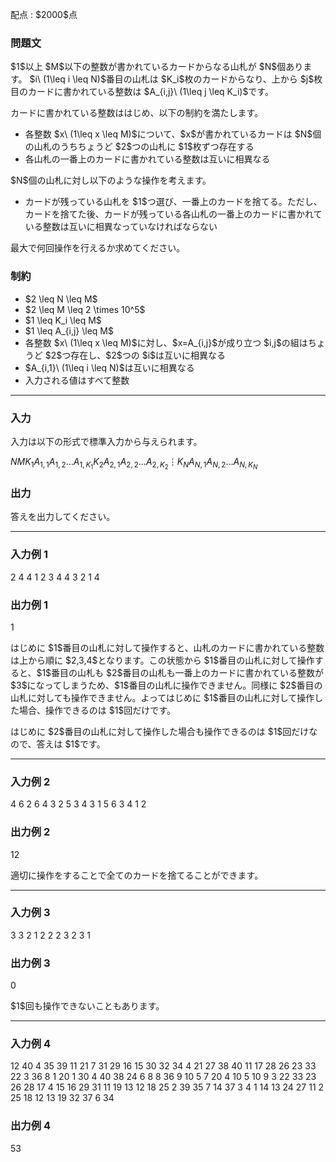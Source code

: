 
<div>

<span>

<span>

<p>
配点 : $2000$点
</p>

<div>

<section>

### **問題文**

<p>
$1$以上 $M$以下の整数が書かれているカードからなる山札が $N$個あります。 $i\ (1\leq i \leq N)$番目の山札は $K_i$枚のカードからなり、上から $j$枚目のカードに書かれている整数は $A_{i,j}\ (1\leq j \leq K_i)$です。
</p>

<p>
カードに書かれている整数ははじめ、以下の制約を満たします。
</p>

<ul>

<li>
各整数 $x\ (1\leq x \leq M)$について、$x$が書かれているカードは $N$個の山札のうちちょうど $2$つの山札に $1$枚ずつ存在する
</li>

<li>
各山札の一番上のカードに書かれている整数は互いに相異なる
</li>

</ul>

<p>
$N$個の山札に対し以下のような操作を考えます。
</p>

<ul>

<li>
カードが残っている山札を $1$つ選び、一番上のカードを捨てる。ただし、カードを捨てた後、カードが残っている各山札の一番上のカードに書かれている整数は互いに相異なっていなければならない
</li>

</ul>

<p>
最大で何回操作を行えるか求めてください。
</p>

</section>

</div>

<div>

<section>

### **制約**

<ul>

<li>
$2 \leq N \leq M$
</li>

<li>
$2 \leq M \leq 2 \times 10^5$
</li>

<li>
$1 \leq K_i \leq M$
</li>

<li>
$1 \leq A_{i,j} \leq M$
</li>

<li>
各整数 $x\ (1\leq x \leq M)$に対し、$x=A_{i,j}$が成り立つ $i,j$の組はちょうど $2$つ存在し、$2$つの $i$は互いに相異なる
</li>

<li>
$A_{i,1}\ (1\leq i \leq N)$は互いに相異なる
</li>

<li>
入力される値はすべて整数
</li>

</ul>

</section>

</div>

---

<div>

<div>

<section>

### **入力**

<p>
入力は以下の形式で標準入力から与えられます。
</p>

<div>

$N$$M$$K_1$$A_{1,1}$$A_{1,2}$$\dots$$A_{1,K_1}$$K_2$$A_{2,1}$$A_{2,2}$$\dots$$A_{2,K_2}$$\vdots$$K_N$$A_{N,1}$$A_{N,2}$$\dots$$A_{N,K_N}$
</div>

</section>

</div>

<div>

<section>

### **出力**

<p>
答えを出力してください。
</p>

</section>

</div>

</div>

---

<div>

<section>

### **入力例 1**

<div>

2 4
4 1 2 3 4
4 3 2 1 4

</div>

</section>

</div>

<div>

<section>

### **出力例 1**

<div>

1

</div>

<p>
はじめに $1$番目の山札に対して操作すると、山札のカードに書かれている整数は上から順に $2,3,4$となります。この状態から $1$番目の山札に対して操作すると、$1$番目の山札も $2$番目の山札も一番上のカードに書かれている整数が $3$になってしまうため、$1$番目の山札に操作できません。同様に $2$番目の山札に対しても操作できません。よってはじめに $1$番目の山札に対して操作した場合、操作できるのは $1$回だけです。
</p>

<p>
はじめに $2$番目の山札に対して操作した場合も操作できるのは $1$回だけなので、答えは $1$です。
</p>

</section>

</div>

---

<div>

<section>

### **入力例 2**

<div>

4 6
2 6 4
3 2 5 3
4 3 1 5 6
3 4 1 2

</div>

</section>

</div>

<div>

<section>

### **出力例 2**

<div>

12

</div>

<p>
適切に操作をすることで全てのカードを捨てることができます。
</p>

</section>

</div>

---

<div>

<section>

### **入力例 3**

<div>

3 3
2 1 2
2 2 3
2 3 1

</div>

</section>

</div>

<div>

<section>

### **出力例 3**

<div>

0

</div>

<p>
$1$回も操作できないこともあります。
</p>

</section>

</div>

---

<div>

<section>

### **入力例 4**

<div>

12 40
4 35 39 11 21
7 31 29 16 15 30 32 34
4 21 27 38 40
11 17 28 26 23 33 22 3 36 8 1 20
1 30
4 40 38 24 6
8 8 36 9 10 5 7 20 4
10 5 10 9 3 22 33 23 26 28 17
4 15 16 29 31
11 19 13 12 18 25 2 39 35 7 14 37
3 4 1 14
13 24 27 11 2 25 18 12 13 19 32 37 6 34

</div>

</section>

</div>

<div>

<section>

### **出力例 4**

<div>

53

</div>

</section>

</div>

</span>

</span>

</div>
